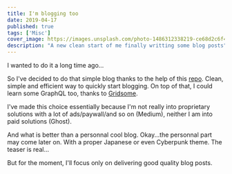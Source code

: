 ```yaml
---
title: I'm blogging too
date: 2019-04-17
published: true
tags: ['Misc']
cover_image: https://images.unsplash.com/photo-1486312338219-ce68d2c6f44d?ixlib=rb-1.2.1&ixid=eyJhcHBfaWQiOjEyMDd9&auto=format&fit=crop&w=1000&q=80
description: "A new clean start of me finally writting some blog posts"
---
```


I wanted to do it a long time ago...

So I've decided to do that simple blog thanks to the help of this [repo](https://github.com/gridsome/gridsome-starter-blog).
Clean, simple and efficient way to quickly start blogging. On top of that, I could learn some GraphQL too, thanks to [Gridsome](https://gridsome.org/).

I've made this choice essentially because I'm not really into proprietary solutions with a lot of ads/paywall/and so on (Medium), neither I am into paid solutions (Ghost).

And what is better than a personnal cool blog. Okay...the personnal part may come later on. With a proper Japanese or even Cyberpunk theme. The teaser is real...

But for the moment, I'll focus only on delivering good quality blog posts.
